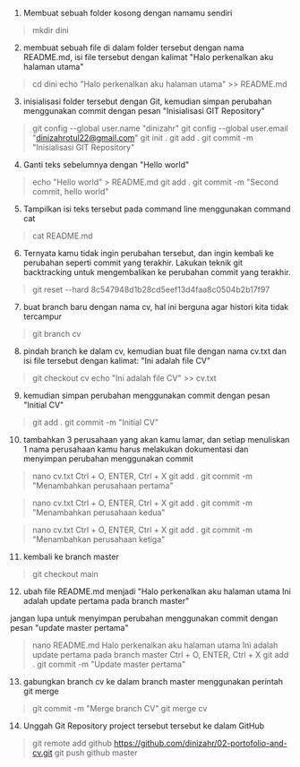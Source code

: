 1. Membuat sebuah folder kosong dengan namamu sendiri
>mkdir dini

2. membuat sebuah file di dalam folder tersebut dengan nama README.md, isi file tersebut dengan kalimat
"Halo perkenalkan aku halaman utama"
>cd dini
>echo "Halo perkenalkan aku halaman utama" >> README.md

3. inisialisasi folder tersebut dengan Git, kemudian simpan perubahan menggunakan commit dengan pesan
"Inisialisasi GIT Repository"
>git config --global user.name "dinizahr"
>git config --global user.email "dinizahrotul22@gmail.com"
>git init .
>git add .
>git commit -m "Inisialisasi GIT Repository"

4. Ganti teks sebelumnya dengan "Hello world"
>echo "Hello world" > README.md
>git add .
>git commit -m "Second commit, hello world"

5. Tampilkan isi teks tersebut pada command line menggunakan command cat
>cat README.md

6. Ternyata kamu tidak ingin perubahan tersebut, dan ingin kembali ke perubahan seperti commit yang terakhir. Lakukan teknik git backtracking untuk mengembalikan ke perubahan commit yang terakhir.
>git reset --hard 8c547948d1b28cd5eef13d4faa8c0504b2b17f97

7. buat branch baru dengan nama cv, hal ini berguna agar histori kita tidak tercampur
>git branch cv

8. pindah branch ke dalam cv, kemudian buat file dengan nama cv.txt dan isi file tersebut dengan kalimat:
"Ini adalah file CV"
>git checkout cv
>echo "Ini adalah file CV" >> cv.txt

9. kemudian simpan perubahan menggunakan commit dengan pesan "Initial CV"
>git add .
>git commit -m "Initial CV"


10. tambahkan 3 perusahaan yang akan kamu lamar, dan setiap menuliskan 1 nama perusahaan kamu harus melakukan dokumentasi dan menyimpan perubahan menggunakan commit

>nano cv.txt
>Ctrl + O, ENTER, Ctrl + X
>git add .
>git commit -m "Menambahkan perusahaan pertama"

>nano cv.txt
>Ctrl + O, ENTER, Ctrl + X
>git add .
>git commit -m "Menambahkan perusahaan kedua"

>nano cv.txt
>Ctrl + O, ENTER, Ctrl + X
>git add .
>git commit -m "Menambahkan perusahaan ketiga"

11. kembali ke branch master
>git checkout main

12. ubah file README.md menjadi
"Halo perkenalkan aku halaman utama
Ini adalah update pertama pada branch master"

jangan lupa untuk menyimpan perubahan menggunakan commit dengan pesan
"update master pertama"

>nano README.md
Halo perkenalkan aku halaman utama
Ini adalah update pertama pada branch master
>Ctrl + O, ENTER, Ctrl + X
>git add .
>git commit -m "Update master pertama"

13. gabungkan branch cv ke dalam branch master menggunakan perintah git merge
>git commit -m "Merge branch CV"
>git merge cv

14. Unggah Git Repository project tersebut tersebut ke dalam GitHub
>git remote add github https://github.com/dinizahr/02-portofolio-and-cv.git
>git push github master